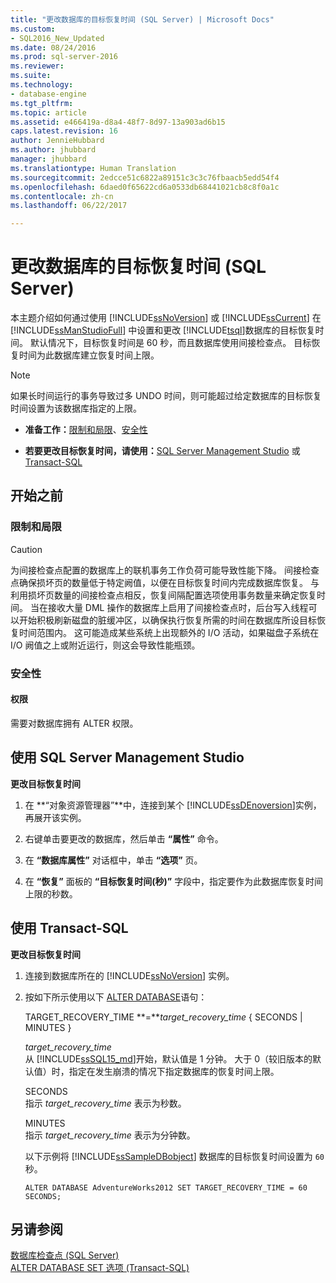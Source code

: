 ```yaml
---
title: "更改数据库的目标恢复时间 (SQL Server) | Microsoft Docs"
ms.custom:
- SQL2016_New_Updated
ms.date: 08/24/2016
ms.prod: sql-server-2016
ms.reviewer: 
ms.suite: 
ms.technology:
- database-engine
ms.tgt_pltfrm: 
ms.topic: article
ms.assetid: e466419a-d8a4-48f7-8d97-13a903ad6b15
caps.latest.revision: 16
author: JennieHubbard
ms.author: jhubbard
manager: jhubbard
ms.translationtype: Human Translation
ms.sourcegitcommit: 2edcce51c6822a89151c3c3c76fbaacb5edd54f4
ms.openlocfilehash: 6daed0f65622cd6a0533db68441021cb8c8f0a1c
ms.contentlocale: zh-cn
ms.lasthandoff: 06/22/2017

---
```

# <a name="change-the-target-recovery-time-of-a-database-sql-server"></a>更改数据库的目标恢复时间 (SQL Server)
  本主题介绍如何通过使用 [!INCLUDE[ssNoVersion](../../includes/ssnoversion-md.md)] 或 [!INCLUDE[ssCurrent](../../includes/sscurrent-md.md)] 在 [!INCLUDE[ssManStudioFull](../../includes/ssmanstudiofull-md.md)] 中设置和更改 [!INCLUDE[tsql](../../includes/tsql-md.md)]数据库的目标恢复时间。 默认情况下，目标恢复时间是 60 秒，而且数据库使用间接检查点。 目标恢复时间为此数据库建立恢复时间上限。  
  
> [!NOTE]  
>  如果长时间运行的事务导致过多 UNDO 时间，则可能超过给定数据库的目标恢复时间设置为该数据库指定的上限。  
  
-   **准备工作：**[限制和局限](#Restrictions)、[安全性](#Security)  
  
-   **若要更改目标恢复时间，请使用：**[SQL Server Management Studio](#SSMSProcedure) 或 [Transact-SQL](#TsqlProcedure)  
  
##  <a name="BeforeYouBegin"></a> 开始之前  
  
###  <a name="Restrictions"></a> 限制和局限 
  
> [!CAUTION]  
>  为间接检查点配置的数据库上的联机事务工作负荷可能导致性能下降。 间接检查点确保损坏页的数量低于特定阙值，以便在目标恢复时间内完成数据库恢复。 与利用损坏页数量的间接检查点相反，恢复间隔配置选项使用事务数量来确定恢复时间。 当在接收大量 DML 操作的数据库上启用了间接检查点时，后台写入线程可以开始积极刷新磁盘的脏缓冲区，以确保执行恢复所需的时间在数据库所设目标恢复时间范围内。 这可能造成某些系统上出现额外的 I/O 活动，如果磁盘子系统在 I/O 阙值之上或附近运行，则这会导致性能瓶颈。  
  
###  <a name="Security"></a> 安全性  
  
####  <a name="Permissions"></a> 权限  
 需要对数据库拥有 ALTER 权限。  
  
##  <a name="SSMSProcedure"></a> 使用 SQL Server Management Studio  
 **更改目标恢复时间**  
  
1.  在 **“对象资源管理器”**中，连接到某个 [!INCLUDE[ssDEnoversion](../../includes/ssdenoversion-md.md)]实例，再展开该实例。  
  
2.  右键单击要更改的数据库，然后单击 **“属性”** 命令。  
  
3.  在 **“数据库属性”** 对话框中，单击 **“选项”** 页。  
  
4.  在 **“恢复”** 面板的 **“目标恢复时间(秒)”** 字段中，指定要作为此数据库恢复时间上限的秒数。  
  
##  <a name="TsqlProcedure"></a> 使用 Transact-SQL  
 **更改目标恢复时间**  
  
1.  连接到数据库所在的 [!INCLUDE[ssNoVersion](../../includes/ssnoversion-md.md)] 实例。  
  
2.  按如下所示使用以下 [ALTER DATABASE](../../t-sql/statements/alter-database-transact-sql-set-options.md)语句：  
  
     TARGET_RECOVERY_TIME **=***target_recovery_time* { SECONDS | MINUTES }  
  
     *target_recovery_time*  
     从 [!INCLUDE[ssSQL15_md](../../includes/sssql15-md.md)]开始，默认值是 1 分钟。 大于 0（较旧版本的默认值）时，指定在发生崩溃的情况下指定数据库的恢复时间上限。  
  
     SECONDS  
     指示 *target_recovery_time* 表示为秒数。  
  
     MINUTES  
     指示 *target_recovery_time* 表示为分钟数。  
  
     以下示例将 [!INCLUDE[ssSampleDBobject](../../includes/sssampledbobject-md.md)] 数据库的目标恢复时间设置为 `60` 秒。  
  
    ```  
    ALTER DATABASE AdventureWorks2012 SET TARGET_RECOVERY_TIME = 60 SECONDS;  
    ```  
  
## <a name="see-also"></a>另请参阅  
 [数据库检查点 (SQL Server)](../../relational-databases/logs/database-checkpoints-sql-server.md)   
 [ALTER DATABASE SET 选项 (Transact-SQL)](../../t-sql/statements/alter-database-transact-sql-set-options.md)  
  
  

